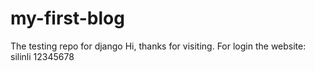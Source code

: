 # my-first-blog
The testing repo for django
Hi, thanks for visiting.
For login the website:
silinli 12345678
